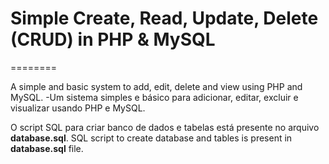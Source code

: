 # Simple Create, Read, Update, Delete (CRUD) in PHP & MySQL
========

A simple and basic system to add, edit, delete and view using PHP and MySQL. 
-Um sistema simples e básico para adicionar, editar, excluir e visualizar usando PHP e MySQL.

O script SQL para criar banco de dados e tabelas está presente no arquivo **database.sql**.
SQL script to create database and tables is present in **database.sql** file.
